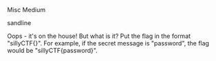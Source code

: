 Misc Medium

sandline

Oops - it's on the house! But what is it? Put the flag in the format "sillyCTF{}". For example, if the secret message is "password", the flag would be "sillyCTF{password}".
